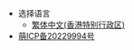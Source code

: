<!-- _navbar.md -->
* 选择语言
  * [繁体中文(香港特别行政区)](zh-hk/)
* [萌ICP备20229994号](https://icp.gov.moe/?keyword=20229994)
<!-- <a href="https://icp.gov.moe/?keyword=20229994" target="_blank"><img src="https://icp.gov.moe/images/ico64.png" width="16" height="16" alt="" />萌ICP备20229994号</a> -->
<!--<a href="https://icp.gov.moe/?keyword=20229994" target="_blank"><img src="https://icp.gov.moe/images/ico64.png" width="16" height="16" alt="" />萌ICP备20229994号</a>-->

